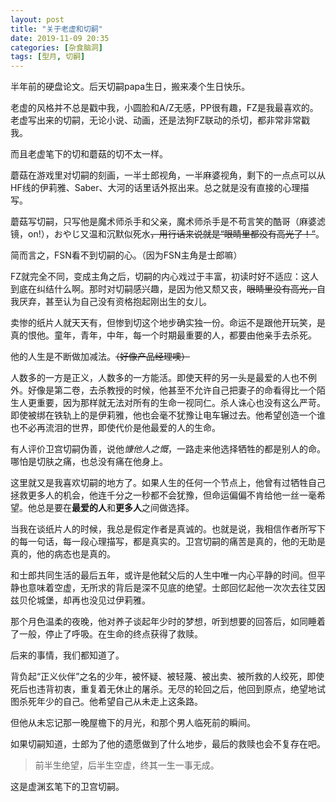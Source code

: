 ```yaml
---
layout: post
title: "关于老虚和切嗣"
date: 2019-11-09 20:35
categories: [杂食脑洞]
tags: [型月, 切嗣]
---
```


半年前的硬盘论文。后天切嗣papa生日，搬来凑个生日快乐。

<!-- more -->

老虚的风格并不总是戳中我，小圆脸和A/Z无感，PP很有趣，FZ是我最喜欢的。老虚写出来的切嗣，无论小说、动画，还是法狗FZ联动的杀切，都非常非常戳我。

而且老虚笔下的切和蘑菇的切不太一样。

蘑菇在游戏里对切嗣的刻画，一半士郎视角，一半麻婆视角，剩下的一点点可以从HF线的伊莉雅、Saber、大河的话里话外抠出来。总之就是没有直接的心理描写。

蘑菇写切嗣，只写他是魔术师杀手和父亲，魔术师杀手是不苟言笑的酷哥（麻婆滤镜，on!），おやじ又温和沉默似死水<del>，用行话来说就是“眼睛里都没有高光了！”</del>。

简而言之，FSN看不到切嗣的心。（因为FSN主角是士郎嘛）

FZ就完全不同，变成主角之后，切嗣的内心戏过于丰富，初读时好不适应：这人到底在纠结什么啊。那时对切嗣感兴趣，是因为他又颓又丧，<del>眼睛里没有高光，</del>自我厌弃，甚至认为自己没有资格抱起刚出生的女儿。

卖惨的纸片人就天天有，但惨到切这个地步确实独一份。命运不是跟他开玩笑，是真的恨他。童年，青年，中年，每一个时期最重要的人，都要由他亲手去杀死。

他的人生是不断做加减法。<del>（好像产品经理噢）</del>

人数多的一方是正义，人数多的一方能活。即使天秤的另一头是最爱的人也不例外。好像是第二卷，去杀教授的时候，他甚至不允许自己把妻子的命看得比一个陌生人更重要，因为那样就无法对所有的生命一视同仁。杀人诛心也没有这么严苛。即使被绑在铁轨上的是伊莉雅，他也会毫不犹豫让电车辗过去。他希望创造一个谁也不必再流泪的世界，即使代价是他最爱的人的生命。

有人评价卫宫切嗣伪善，说他*慷他人之慨*，一路走来他选择牺牲的都是别人的命。哪怕是切肤之痛，也总没有痛在他身上。

这里就又是我喜欢切嗣的地方了。如果人生的任何一个节点上，他曾有过牺牲自己拯救更多人的机会，他连千分之一秒都不会犹豫，但命运偏偏不肯给他一丝一毫希望。他总是要在**最爱的人**和**更多人**之间做选择。

当我在谈纸片人的时候，我总是假定作者是真诚的。也就是说，我相信作者所写下的每一句话，每一段心理描写，都是真实的。卫宫切嗣的痛苦是真的，他的无助是真的，他的病态也是真的。

和士郎共同生活的最后五年，或许是他弑父后的人生中唯一内心平静的时间。但平静也意味着空虚，无所求的背后是深不见底的绝望。士郎回忆起他一次次去往艾因兹贝伦城堡，却再也没见过伊莉雅。

那个月色温柔的夜晚，他对养子谈起年少时的梦想，听到想要的回答后，如同睡着了一般，停止了呼吸。在生命的终点获得了救赎。

后来的事情，我们都知道了。

背负起“正义伙伴”之名的少年，被怀疑、被轻蔑、被出卖、被所救的人绞死，即使死后也违背初衷，重复着无休止的屠杀。无尽的轮回之后，他回到原点，绝望地试图杀死年少的自己。他希望自己从未走上这条路。

但他从未忘记那一晚屋檐下的月光，和那个男人临死前的瞬间。

如果切嗣知道，士郎为了他的遗愿做到了什么地步，最后的救赎也会不复存在吧。

> 前半生绝望，后半生空虚，终其一生一事无成。

这是虚渊玄笔下的卫宫切嗣。
